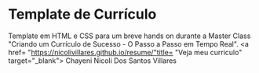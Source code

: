 # Template de Currículo 

Template em HTML e CSS para um breve hands on durante a Master Class "Criando um Currículo de Sucesso - O Passo a Passo em Tempo Real".
<a href= "https://nicolivillares.github.io/resume/"title= "Veja meu curriculo" target="_blank"> Chayeni Nicoli Dos Santos Villares </a>
